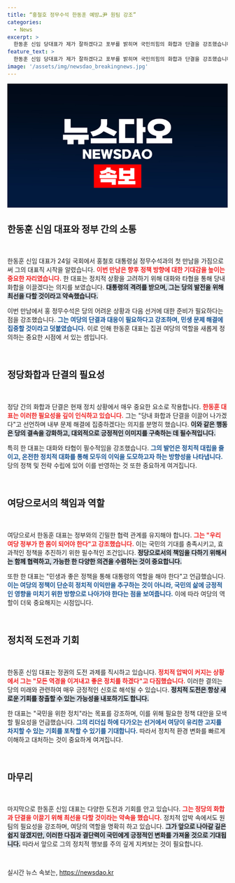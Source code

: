 ```yaml
---
title: “홍철호 정무수석 한동훈 예방…尹 원팀 강조”
categories:
  - News
excerpt: >
  한동훈 신임 당대표가 제가 잘하겠다고 포부를 밝히며 국민의힘의 화합과 단결을 강조했습니다. 홍철호 수석의 축하 속, 두 사람의 만남이 향후 정치 방향성을 가늠케 합니다. 클릭하여 더 알아보세요!
feature_text: >
  한동훈 신임 당대표가 제가 잘하겠다고 포부를 밝히며 국민의힘의 화합과 단결을 강조했습니다. 홍철호 수석의 축하 속, 두 사람의 만남이 향후 정치 방향성을 가늠케 합니다. 클릭하여 더 알아보세요!
image: '/assets/img/newsdao_breakingnews.jpg'
---
```


<p><img src="/assets/img/newsdao_breakingnews.jpg" alt="cryptoinkorea 속보" /></p>

<h2 data-ke-size="size26">한동훈 신임 대표와 정부 간의 소통</h2>

<p data-ke-size="size16">&nbsp;</p>

<p>한동훈 신임 대표가 24일 국회에서 홍철호 대통령실 정무수석과의 첫 만남을 가짐으로써 그의 대표직 시작을 알렸습니다. <b><span style="color: #ee2323;">이번 만남은 향후 정책 방향에 대한 기대감을 높이는 중요한 자리였습니다.</span></b> 한 대표는 정치적 상황을 고려하기 위해 대화와 타협을 통해 당내 화합을 이끌겠다는 의지를 보였습니다. <b><span style="background-color: #21538527;">대통령의 격려를 받으며, 그는 당의 발전을 위해 최선을 다할 것이라고 약속했습니다.</span></b></p>

<p>이번 만남에서 홍 정무수석은 당의 어려운 상황과 다음 선거에 대한 준비가 필요하다는 점을 강조했습니다. <b><span style="color: #1a5490;">그는 여당의 단결과 대응이 필요하다고 강조하며, 민생 문제 해결에 집중할 것이라고 덧붙였습니다.</span></b> <b></b>이로 인해 한동훈 대표는 집권 여당의 역할을 새롭게 정의하는 중요한 시점에 서 있는 셈입니다. <p data-ke-size="size16">&nbsp;</p></p>

<h2 data-ke-size="size26">정당화합과 단결의 필요성</h2>

<p data-ke-size="size16">&nbsp;</p>

<p>정당 간의 화합과 단결은 현재 정치 상황에서 매우 중요한 요소로 작용합니다. <b><span style="color: #ee2323;">한동훈 대표는 이러한 필요성을 깊이 인식하고 있습니다.</span></b> 그는 "당내 화합과 단결을 이끌어 나가겠다"고 선언하며 내부 문제 해결에 집중하겠다는 의지를 분명히 했습니다. <b><span style="background-color: #21538527;">이와 같은 행동은 당의 결속을 강화하고, 대외적으로 긍정적인 이미지를 구축하는 데 필수적입니다.</span></b></p>

<p>특히 한 대표는 대화와 타협이 필수적임을 강조했습니다. <b><span style="color: #1a5490;">그의 발언은 정치적 대립을 줄이고, 온전한 정치적 대화를 통해 모두의 이익을 도모하고자 하는 방향성을 나타냅니다.</span></b> <b></b>당의 정책 및 전략 수립에 있어 이를 반영하는 것 또한 중요하게 여겨집니다. <p data-ke-size="size16">&nbsp;</p></p>

<h2 data-ke-size="size26">여당으로서의 책임과 역할</h2>

<p data-ke-size="size16">&nbsp;</p>

<p>여당으로서 한동훈 대표는 정부와의 긴밀한 협력 관계를 유지해야 합니다. <b><span style="color: #ee2323;">그는 "우리 여당 정부가 한 몸이 되어야 한다"고 강조했습니다.</span></b> 이는 국민의 기대를 충족시키고, 효과적인 정책을 추진하기 위한 필수적인 조건입니다. <b><span style="background-color: #21538527;">정당으로서의 책임을 다하기 위해서는 함께 협력하고, 가능한 한 다양한 의견을 수렴하는 것이 중요합니다.</span></b></p>

<p>또한 한 대표는 "민생과 좋은 정책을 통해 대통령의 역할을 해야 한다"고 언급했습니다. <b><span style="color: #1a5490;">이는 여당의 정책이 단순히 정치적 이익만을 추구하는 것이 아니라, 국민의 삶에 긍정적인 영향을 미치기 위한 방향으로 나아가야 한다는 점을 보여줍니다.</span></b> <b></b>이에 따라 여당의 역할이 더욱 중요해지는 시점입니다. <p data-ke-size="size16">&nbsp;</p></p>

<h2 data-ke-size="size26">정치적 도전과 기회</h2>

<p data-ke-size="size16">&nbsp;</p>

<p>한동훈 신임 대표는 정권의 도전 과제를 직시하고 있습니다. <b><span style="color: #ee2323;">정치적 압박이 커지는 상황에서 그는 "모든 역경을 이겨내고 좋은 정치를 하겠다"고 다짐했습니다.</span></b> 이러한 결의는 당의 미래와 관련하여 매우 긍정적인 신호로 해석될 수 있습니다. <b><span style="background-color: #21538527;">정치적 도전은 항상 새로운 기회를 창출할 수 있는 가능성을 내포하기도 합니다.</span></b></p>

<p>한 대표는 "국민을 위한 정치"라는 목표를 강조하며, 이를 위해 필요한 정책 대안을 모색할 필요성을 언급했습니다. <b><span style="color: #1a5490;">그의 리더십 하에 다가오는 선거에서 여당이 유리한 고지를 차지할 수 있는 기회를 포착할 수 있기를 기대합니다.</span></b> <b></b>따라서 정치적 환경 변화를 빠르게 이해하고 대처하는 것이 중요하게 여겨집니다. <p data-ke-size="size16">&nbsp;</p></p>

<h2 data-ke-size="size26">마무리</h2>

<p data-ke-size="size16">&nbsp;</p>

<p>마지막으로 한동훈 신임 대표는 다양한 도전과 기회를 안고 있습니다. <b><span style="color: #ee2323;">그는 정당의 화합과 단결을 이끌기 위해 최선을 다할 것이라는 약속을 했습니다.</span></b> 정치적 압박 속에서도 원팀의 필요성을 강조하며, 여당의 역할을 명확히 하고 있습니다. <b><span style="background-color: #21538527;">그가 앞으로 나아갈 길은 쉽지 않겠지만, 이러한 다짐과 결단력이 국민에게 긍정적인 변화를 가져올 것으로 기대됩니다.</span></b> <b></b>따라서 앞으로 그의 정치적 행보를 주의 깊게 지켜보는 것이 필요합니다. <p data-ke-size="size16">&nbsp;</p></p>
실시간 뉴스 속보는, <a href="https://newsdao.kr" rel="dofollow">https://newsdao.kr</a>



